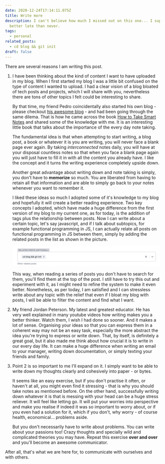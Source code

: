 ```yaml
---
date: 2020-12-24T17:14:11.075Z
title: Write more
description: I can't believe how much I missed out on this one... I suppose
  better late than never.
tags:
  - personal
related_posts:
  - cd blog && git init
draft: false
---
```


There are several reasons I am writing this post.

1. I have been thinking about the kind of content I want to have uploaded in my blog. When I first started my blog I was a little bit confused on the type of content I wanted to upload. I had a clear vision of a blog bloated of tech posts and projects, which I will share with you, nevertheless there are tons of other topics I felt could be interesting to share.

   By that time, my friend Pedro coincidentally also started his own blog - please checkout [his awesome blog](http://pedroir.nz/) - and had been going through the same dilema. That is how he came across the book [How to Take Smart Notes](https://www.amazon.com/How-Take-Smart-Notes-Nonfiction-ebook/dp/B06WVYW33Y/ref=sr_1_1?dchild=1&keywords=how+to+take+smart+notes&qid=1610274730&sr=8-1) and shared some of the knowledge with me. It is an interesting little book that talks about the importance of the every day note taking.

   The fundamental idea is that when attempting to start writing, a blog post, a book or whatever it is you are writing, you will never face a blank page ever again. By taking _interconnected_ notes daily, you will have at your disposal countless notes so that when you face a blank page again you will just have to fill it in with all the content you already have. I like the concept and it turns the writing experience completely upside down.

   Another great advantage about writing down and note taking is simply, you don't have to **memorize** so much. You are liberated from having to retain all that information and are able to simply go back to your notes whenever you want to remember it.

   I liked these ideas so much I adopted some of it's knowledge to my blog and hopefully it will create a better reading experience. Two key concepts I adopted, which have made a huge difference from the first version of my blog to my current one, as for today, is the addition of tags plus the relationship between posts. Now I can write about a certain topic, let's say javascript, and if I talk about subtopics, for example functional programming in JS, I can actually relate all posts on functional programming in JS between them, simply by adding the related posts in the list as shown in the picture.

   ![](../assets/screen-shot-2021-01-10-at-12.18.11.png "related posts")

   This way, when reading a series of posts you don't have to search for them, you'll find them at the top of the post. I still have to try this out and experiment with it, as I might need to refine the system to make it even better. Nonetheless, as per today, I am satisfied and I can stressless write about any topic with the relief that even if I bloat my blog with posts, I will be able to filter the content and find what I want.

2. My friend Jordan Peterson. My latest and greatest educator. He has very well explained in many youtube videos how writing makes you a better thinker. Watch them, I wish I had done so sooner. And it makes a lot of sense. Organising your ideas so that you can express them in a coherent way may not be an easy task, especially the more abstract the idea you're trying to express or write down. That, by itself, is definitely a great goal, but it also made me think about how crucial it is to write in our every day life. It can make a huge difference when writing an email to your manager, writing down documentation, or simply texting your friends and family.
3. Point 2 is so important to me I'll expand on it. I simply want to be able to write down my thoughts clearly and cohesively into paper - or bytes.

   It seems like an easy exercise, but if you don't practise it often, or haven't at all, you might even find it stressing - that is why you should take notes as mentioned before. On the other hand, successfully writing down whatever it is that is messing with your head can be a huge stress reliever. It will feel like letting go. It will put your worries into perspective and make you realise if indeed it was so important to worry about, or if you even had a solution for it, which if you don't, why worry - of course health, economical... problems aside.

   But you don't necessarily have to write about problems. You can write about your passions too! Crazy thoughts and specially wild and complicated theories you may have. Repeat this exercise **over and over** and you'll become an awesome communicator.

After all, that's what we are here for, to communicate with ourselves and with others.

